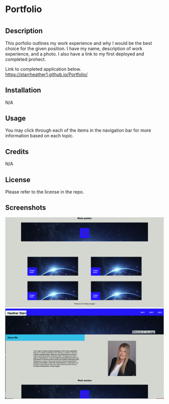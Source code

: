 # Portfolio
# <Challenge-Week-1>

## Description

This porfolio outlines my work experience and why I would be the best choice for the given position. I have my name, description of work experience, and a photo. I also have a link to my first deployed and completed prohect.

Link to completed application below.
https://starrheather1.github.io/Portfolio/


## Installation

N/A

## Usage

You may click through each of the items in the navigation bar for more information based on each topic.

## Credits

N/A

## License

Please refer to the license in the repo.

## Screenshots

![Landing Page](./Images/Screenshot%203.png)
![Landing Page](./Images/Screenshot%204.png)